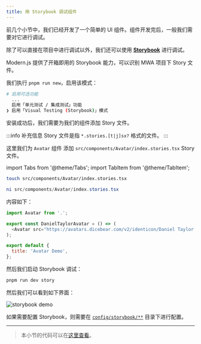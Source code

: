 ```yaml
---
title: ​用 Storybook 调试组件
---
```


前几个小节中，我们已经开发了一个简单的 UI 组件。组件开发完后，一般我们需要对它进行调试。

除了可以直接在项目中进行调试以外，我们还可以使用 [**Storybook**](https://storybook.js.org/) 进行调试。

Modern.js 提供了开箱即用的 Storybook 能力，可以识别 MWA 项目下 Story 文件。

我们执行 `pnpm run new`，启用该模式：

```bash
# 启用可选功能
  ...
  启用「单元测试 / 集成测试」功能
❯ 启用「Visual Testing (Storybook)」模式
```

安装成功后，我们需要为我们的组件添加 Story 文件。

:::info 补充信息
Story 文件是指 `*.stories.[t|j]sx?` 格式的文件。
:::

这里我们为 `Avatar` 组件 添加 `src/components/Avatar/index.stories.tsx` Story 文件。

import Tabs from '@theme/Tabs';
import TabItem from '@theme/TabItem';

<Tabs>
<TabItem value="macOS" label="macOS" default>

```bash
touch src/components/Avatar/index.stories.tsx
```

</TabItem>
<TabItem value="Windows" label="Windows">

```powershell
ni src/components/Avatar/index.stories.tsx
```

</TabItem>
</Tabs>

内容如下：

``` javascript
import Avatar from '.';

export const DanielTaylorAvatar = () => (
  <Avatar src="https://avatars.dicebear.com/v2/identicon/Daniel Taylor.svg" />
);

export default {
  title: 'Avatar Demo',
};
```

然后我们启动 Storybook 调试：

``` bash
pnpm run dev story
```

然后我们可以看到如下界面：

![storybook demo](https://lf3-static.bytednsdoc.com/obj/eden-cn/aphqeh7uhohpquloj/modern-js/docs/06/mwa-storybook-demo.png)

如果需要配置 Storybook，则需要在 [`config/storybook/**`](/docs/apis/hooks/mwa/config/storybook) 目录下进行配置。

---

> 本小节的代码可以在[这里查看](https://github.com/modern-js-dev/modern-js-examples/tree/main/tutorials/c06/hello-modern-5)。

